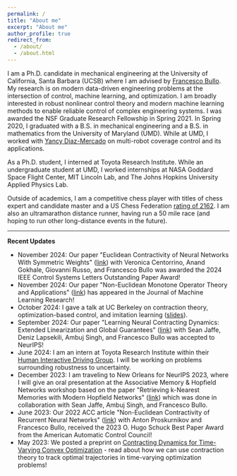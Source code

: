 ```yaml
---
permalink: /
title: "About me"
excerpt: "About me"
author_profile: true
redirect_from: 
  - /about/
  - /about.html
---
```


I am a Ph.D. candidate in mechanical engineering at the University of California, Santa Barbara (UCSB) where I am advised by [Francesco Bullo](http://motion.me.ucsb.edu/). My research is on modern data-driven engineering problems at the intersection of control, machine learning, and optimization. I am broadly interested in robust nonlinear control theory and modern machine learning methods to enable reliable control of complex engineering systems. I was awarded the NSF Graduate Research Fellowship in Spring 2021. In Spring 2020, I graduated with a B.S. in mechanical engineering and a B.S. in mathematics from the University of Maryland (UMD). While at UMD, I worked with [Yancy Diaz-Mercado](https://eng.umd.edu/clark/faculty/900/Yancy-Diaz-Mercado) on multi-robot coverage control and its applications. 

As a Ph.D. student, I interned at Toyota Research Institute. While an undergraduate student at UMD, I worked internships at NASA Goddard Space Flight Center, MIT Lincoln Lab, and The Johns Hopkins University Applied Physics Lab. 

Outside of academics, I am a competitive chess player with titles of chess expert and candidate master and a US Chess Federation [rating of 2162](http://www.uschess.org/msa/MbrDtlMain.php?13928690). I am also an ultramarathon distance runner, having run a 50 mile race (and hoping to run other long-distance events in the future).

<hr style="width:100%;text-align:left;margin-left:0;height:1px;border:none;color:#333;background-color:#333;">

<b>Recent Updates</b>

* November 2024: Our paper "Euclidean Contractivity of Neural Networks With Symmetric Weights" ([link](https://ieeexplore.ieee.org/abstract/document/10130086)) with Veronica Centorrino, Anand Gokhale, Giovanni Russo, and Francesco Bullo was awarded the 2024 IEEE Control Systems Letters Outstanding Paper Award!
* November 2024: Our paper "Non-Euclidean Monotone Operator Theory and Applications" ([link](https://jmlr.org/papers/v25/23-0805.html)) has appeared in the Journal of Machine Learning Research!
* October 2024: I gave a talk at UC Berkeley on contraction theory, optimization-based control, and imitation learning ([slides](https://davydovalexander.github.io/files/UCBerkeley-18oct24.pdf)).
* September 2024: Our paper "Learning Neural Contracting Dynamics: Extended Linearization and Global Guarantees" ([link](https://arxiv.org/abs/2402.08090)) with Sean Jaffe, Deniz Lapsekili, Ambuj Singh, and Francesco Bullo was accepted to NeurIPS!
* June 2024: I am an intern at Toyota Research Institute within their [Human Interactive Driving Group](https://www.tri.global/our-work/human-interactive-driving). I will be working on problems surrounding robustness to uncertainty.
* December 2023: I am traveling to New Orleans for NeurIPS 2023, where I will give an oral presentation at the Associative Memory & Hopfield Networks workshop based on the paper "Retrieving k-Nearest Memories with Modern Hopfield Networks" ([link](https://openreview.net/forum?id=bNBMnQXRJU)) which was done in collaboration with Sean Jaffe, Ambuj Singh, and Francesco Bullo.
* June 2023: Our 2022 ACC article "Non-Euclidean Contractivity of Recurrent Neural Networks" ([link](https://ieeexplore.ieee.org/abstract/document/9867357)) with Anton Proskurnikov and Francesco Bullo, received the 2023 O. Hugo Schuck Best Paper Award from the American Automatic Control Council!
* May 2023: We posted a preprint on [Contracting Dynamics for Time-Varying Convex Optimization](https://arxiv.org/abs/2305.15595) - read about how we can use contraction theory to track optimal trajectories in time-varying optimization problems!
